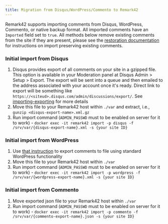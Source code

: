 ```yaml
---
title: Migration from Disqus/WordPress/Commento to Remark42
---
```


Remark42 supports importing comments from Disqus, WordPress, Commento, or native backup format. All imported comments have an `Imported` field set to `true`. All methods below remove existing comments from the site if they are present, please see the [restoration documentation](https://remark42.com/docs/backup/restore/) for instructions on import preserving existing comments.

### Initial import from Disqus

1. Disqus provides export of all comments on your site in a gzipped file. This option is available in your Moderation panel at Disqus Admin > Setup > Export. The export will be sent into a queue and then emailed to the address associated with your account once it's ready. Direct link to export will be something like `https://<siteud>.disqus.com/admin/discussions/export/`. See [importing-exporting](https://help.disqus.com/en/articles/1717199-importing-exporting) for more details
2. Move this file to your Remark42 host within `./var` and extract, i.e., `gunzip <disqus-export-name>.xml.gz`
3. Run import command (`ADMIN_PASSWD` must to be enabled on server for it to work) - `docker exec -it remark42 import -p disqus -f /srv/var/{disqus-export-name}.xml -s {your site ID}`

### Initial import from WordPress

1. Use [that instruction](https://wordpress.com/support/export/) to export comments to file using standard WordPress functionality
2. Move this file to your Remark42 host within `./var`
3. Run import command (`ADMIN_PASSWD` must to be enabled on server for it to work) - `docker exec -it remark42 import -p wordpress -f /srv/var/{wordpress-export-name}.xml -s {your site ID}`

### Initial import from Commento

1. Move exported json file to your Remark42 host within `./var`
2. Run import command (`ADMIN_PASSWD` must to be enabled on server for it to work) - `docker exec -it remark42 import -p commento -f /srv/var/{commento-export-name}.json -s {your site ID}`
